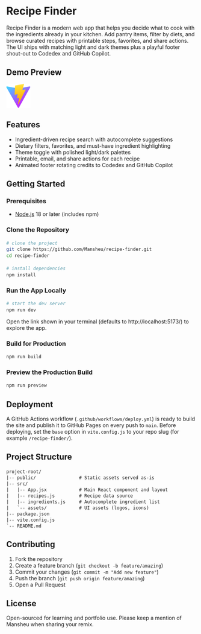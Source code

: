 ﻿# Recipe Finder

Recipe Finder is a modern web app that helps you decide what to cook with the ingredients already in your kitchen. Add pantry items, filter by diets, and browse curated recipes with printable steps, favorites, and share actions. The UI ships with matching light and dark themes plus a playful footer shout-out to Codedex and GitHub Copilot.

## Demo Preview

![Recipe Finder preview](public/vite.svg)

## Features

- Ingredient-driven recipe search with autocomplete suggestions
- Dietary filters, favorites, and must-have ingredient highlighting
- Theme toggle with polished light/dark palettes
- Printable, email, and share actions for each recipe
- Animated footer rotating credits to Codedex and GitHub Copilot

## Getting Started

### Prerequisites

- [Node.js](https://nodejs.org/) 18 or later (includes npm)

### Clone the Repository

```bash
# clone the project
git clone https://github.com/Mansheu/recipe-finder.git
cd recipe-finder

# install dependencies
npm install
```

### Run the App Locally

```bash
# start the dev server
npm run dev
```

Open the link shown in your terminal (defaults to http://localhost:5173/) to explore the app.

### Build for Production

```bash
npm run build
```

### Preview the Production Build

```bash
npm run preview
```

## Deployment

A GitHub Actions workflow (`.github/workflows/deploy.yml`) is ready to build the site and publish it to GitHub Pages on every push to `main`. Before deploying, set the `base` option in `vite.config.js` to your repo slug (for example `/recipe-finder/`).

## Project Structure

```
project-root/
|-- public/                # Static assets served as-is
|-- src/
|   |-- App.jsx            # Main React component and layout
|   |-- recipes.js         # Recipe data source
|   |-- ingredients.js     # Autocomplete ingredient list
|   `-- assets/            # UI assets (logos, icons)
|-- package.json
|-- vite.config.js
`-- README.md
```

## Contributing

1. Fork the repository
2. Create a feature branch (`git checkout -b feature/amazing`)
3. Commit your changes (`git commit -m "Add new feature"`)
4. Push the branch (`git push origin feature/amazing`)
5. Open a Pull Request

## License

Open-sourced for learning and portfolio use. Please keep a mention of Mansheu when sharing your remix.
